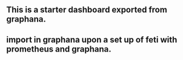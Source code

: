## This is a starter dashboard exported from graphana.

## import in graphana upon a set up of feti with prometheus and graphana.
